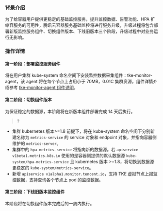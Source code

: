 

### 背景介绍

为了给容器用户提供更稳定的基础监控服务，提升监控数据、告警功能、HPA 扩缩容服务的可用性，腾讯云容器服务基础监控将进行服务升级，升级过程将包含部署新版监控服务组件、切换组件版本、下线旧版本三个阶段，升级过程中对业务运行无影响。

### 操作详情

#### 第一阶段：部署监控服务组件
将在用户集群 kube-system 命名空间下安装监控数据采集组件：tke-monitor-agent，该 agent 将在每个节点上占用小于 70MB，0.01C 集群资源，组件详情介绍参考 [tke-monitor-agent 组件说明](https://cloud.tencent.com/document/product/457/66815)。

#### 第二阶段：切换组件版本
为保证稳定的数据源，本阶段将在新版本组件部署完成 14 天后执行。

>?
- 集群 kubernetes 版本>=1.8 前提下，将在 kube-system 命名空间下分别新建名称为 `metrics-service` 的 service 对象和 endpoint 对象，并指向容器侧维护的 `metrics-server`。
- 集群中的 `hpa-metrics-service` 将指向新的数据源。若 `apiservice v1beta1.metrics.k8s.io` 使用的是容器侧提供的默认数据源 `kube-system/hpa-metrics-service`  且 kubernetes 版本 >=1.8，将切换到数据源更稳定的 `kube-system/metrics-service`。
- 新增 `apiservice v1alpha1.monitor.tencent.io`，支持 TKE 虚拟节点上报监控数据，支持查询各个节点上 pod 的监控数据。



#### 第三阶段：下线旧版本监控组件
本阶段将在切换组件版本完成后的一周内执行。
